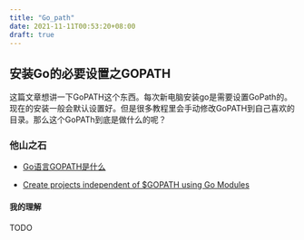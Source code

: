 ```yaml
---
title: "Go_path"
date: 2021-11-11T00:53:20+08:00
draft: true
---
```


## 安装Go的必要设置之GOPATH 
这篇文章想讲一下GoPATH这个东西。每次新电脑安装go是需要设置GoPath的。现在的安装一般会默认设置好。但是很多教程里会手动修改GoPATH到自己喜欢的目录。那么这个GoPATh到底是做什么的呢？

### 他山之石
* [Go语言GOPATH是什么](https://www.cnblogs.com/ailiailan/p/13454139.html#:~:text=GOPATH%20%E6%98%AFGo%20%E8%AF%AD%E8%A8%80%E4%B8%AD,%E5%B0%B1%E6%98%AF%E4%BD%A0%E7%9A%84%E5%B7%A5%E4%BD%9C%E5%8C%BA%E3%80%82)

* [Create projects independent of $GOPATH using Go Modules](https://medium.com/mindorks/create-projects-independent-of-gopath-using-go-modules-802260cdfb51)

#### 我的理解

TODO